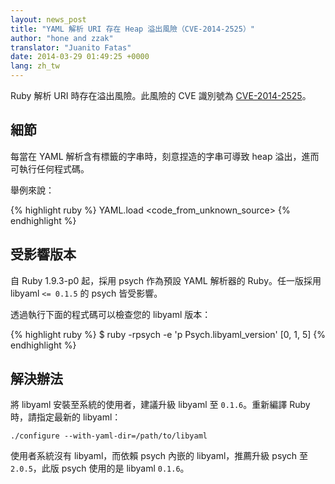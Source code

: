 ```yaml
---
layout: news_post
title: "YAML 解析 URI 存在 Heap 溢出風險（CVE-2014-2525）"
author: "hone and zzak"
translator: "Juanito Fatas"
date: 2014-03-29 01:49:25 +0000
lang: zh_tw
---
```


Ruby 解析 URI 時存在溢出風險。此風險的 CVE 識別號為 [CVE-2014-2525](http://www.ocert.org/advisories/ocert-2014-003.html)。

## 細節

每當在 YAML 解析含有標籤的字串時，刻意捏造的字串可導致 heap 溢出，進而可執行任何程式碼。

舉例來說：

{% highlight ruby %}
YAML.load <code_from_unknown_source>
{% endhighlight %}

## 受影響版本

自 Ruby 1.9.3-p0 起，採用 psych 作為預設 YAML 解析器的 Ruby。任一版採用 libyaml `<= 0.1.5` 的 psych 皆受影響。

透過執行下面的程式碼可以檢查您的 libyaml 版本：

{% highlight ruby %}
$ ruby -rpsych -e 'p Psych.libyaml_version'
[0, 1, 5]
{% endhighlight %}

## 解決辦法

將 libyaml 安裝至系統的使用者，建議升級 libyaml 至 `0.1.6`。重新編譯 Ruby 時，請指定最新的 libyaml：

    ./configure --with-yaml-dir=/path/to/libyaml

使用者系統沒有 libyaml，而依賴 psych 內嵌的 libyaml，推薦升級 psych 至 `2.0.5`，此版 psych 使用的是 libyaml `0.1.6`。
